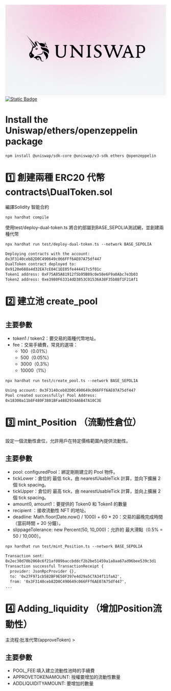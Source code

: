[<img src="https://github.com/luoeth/solidity/blob/main/Untitled.png">](https://docs.uniswap.org/sdk/v3/overview)
[![Static Badge](https://img.shields.io/badge/Hardhat-yellow?style=for-the-badge&label=env&link=https%3A%2F%2Fhardhat.org%2F)](https://hardhat.org/)



# Install the Uniswap/ethers/openzeppelin package

```
npm install @uniswap/sdk-core @uniswap/v3-sdk ethers @openzeppelin
```

# :one: 創建兩種 ERC20 代幣 contracts\DualToken.sol

編譯Solidity 智能合約
```shell
npx hardhat compile
```

使用test/deploy-dual-token.ts 將合約部屬到BASE_SEPOLIA測試網，並創建兩種代幣
```shell
npx hardhat run test/deploy-dual-token.ts --network BASE_SEPOLIA
```
```
Deploying contracts with the account: 0x3F3140ceb82D0C490649c066FFf6AE07A75df447
DualToken contract deployed to: 0x9120e688a4d32EA7cE04C1EE05fe444417c5f01c
Token1 address: 0xF75A85A81912f5b95B89c0e58e6F9a0Abc7e3b03
Token2 address: 0xe3980F63314dD3853C01536A38F35b8Bf1F21Af1
```

# :two: 建立池 create_pool
## 主要參數
- token1 / token2：要交易的兩種代幣地址。
- fee：交易手續費，常見的選項：
  - 100（0.01%）
  - 500（0.05%）
  - 3000（0.3%）
  - 10000（1%）
```
npx hardhat run test/create_pool.ts --network BASE_SEPOLIA
```
```
Using account: 0x3F3140ceb82D0C490649c066FFf6AE07A75df447
Pool created successfully! Pool Address: 0x18300a11b8F480F3801BFa4882934A6B47A10C3E
```

# :three: mint_Position （流動性倉位）
設定一個流動性倉位，允許用戶在特定價格範圍內提供流動性。
## 主要參數
- pool: configuredPool：綁定剛剛建立的 Pool 物件。
- tickLower：倉位的 最低 tick，由 nearestUsableTick 計算，並向下擴展 2 個 tick spacing。
- tickUpper：倉位的 最高 tick，由 nearestUsableTick 計算，並向上擴展 2 個 tick spacing。
- amount0, amount1：要提供的 Token0 和 Token1 的數量
- recipient ：接收流動性 NFT 的地址。
- deadline: Math.floor(Date.now() / 1000) + 60 * 20：交易的最晚完成時間（當前時間 + 20 分鐘）。
- slippageTolerance: new Percent(50, 10_000)：允許的 最大滑點（0.5% = 50 / 10,000）。
```
npx hardhat run test/mint_Position.ts --network BASE_SEPOLIA
```
```
Transaction sent: 0x2ec30d70b2060c6f21af089baccbddcf2b2be51459a1a8aa67ad96bee539c3d1
Transaction successful TransactionReceipt {
  provider: JsonRpcProvider {},
  to: '0x27F971cb582BF9E50F397e4d29a5C7A34f11faA2',
  from: '0x3F3140ceb82D0C490649c066FFf6AE07A75df447',
...
```

# 4️⃣ Adding_liquidity （增加Position流動性）
主流程:批准代幣(approveToken) >
## 主要參數
- POOL_FEE:填入建立流動性池時的手續費
- APPROVETOKENAMOUNT: 授權要增加的流動性數量
- ADDLIQUIDITYAMOUNT: 要增加的數量

  

